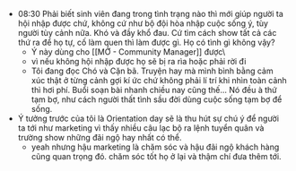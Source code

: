 - 08:30 Phải biết sinh viên đang trong tình trạng nào thì mới giúp người ta hội nhập được chứ, không cứ như bộ đội hòa nhập cuộc sống ý, tùy người tùy cảnh nữa. Khó và đầy khổ đau. Cứ tìm cách show tất cả các thứ ra để họ tự, cố làm quen thì làm được gì. Họ có tình gì không vậy?
	- Ý này dùng cho [[MỞ - Community Manager]] được\
	- vì nếu không hội nhập được họ sẽ bị ra rìa hoặc phải rời đi
	- Tôi đang đọc Chó và Cặn bã. Truyện hay mà mình bình bằng cảm xúc thật ở từng cảnh gợi kí ức chứ không phải lí trí khi nhìn toàn cảnh thì hơi phí. Buổi soạn bài nhanh chiều nay cũng thế... Nó đều à thứ tạm bợ, như cách người thất tình sầu đời dùng cuộc sống tạm bợ để sống.
- Ý tưởng trước của tôi là Orientation day sẽ là thu hút sự chú ý để người ta tới như marketing vì thấy nhiều câu lạc bộ ra lệnh tuyển quân và trường show những đãi ngộ hay nhất có thể.
	- yeah nhưng hậu marketing là chăm sóc và hậu đãi ngộ khách hàng cũng quan trọng đó. chăm sóc tốt họ ở lại và thậm chí đưa thêm tới.